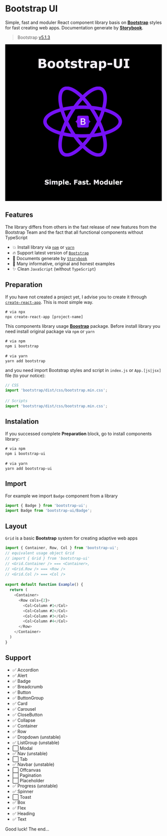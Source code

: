 # **Bootstrap UI**

Simple, fast and moduler React component library basis on [**Bootstrap**](https://getbootstrap.com/) styles for fast creating web apps. Documentation generate by [**Storybook**](storybook.js.org).

>Bootstrap [v5.1.3](https://www.npmjs.com/package/bootstrap)

![BootstrapUILogo](./static/bootstrap-ui.png)

## **Features**
The library differs from others in the fast release of new features from the Bootstrap Team and the fact that all functional components without TypeScript
+ 💥 Install library via [`npm`](https://www.npmjs.com) or [`yarn`](https://classic.yarnpkg.com/)
+ 🔥 Support latest version of [`Bootstrap`](https://github.com/twbs/bootstrap/releases/tag/v5.1.3)
+ 🧾 Documents generate by [`Storybook`](https://www.storybook.js.org)
+ 📖 Many informative, original and honest examples
+ ✨ Clean `JavaScript` (without `TypeScript`)

## **Preparation**

If you have not created a project yet, I advise you to create it through [`create-react-app`](https://create-react-app.dev). This is most simple way.

```shell
# via npx
npx create-react-app [project-name]
```

This components library usage [**Boostrap**](https://getbootstrap.com) package. Before install library you need
install original package via `npm` or `yarn`

```shell
# via npm
npm i bootstrap

# via yarn
yarn add bootstrap
```

and you need import Bootstrap styles and script in `index.js` or `App.[js|jsx]` file (to your notice):

```js
// CSS
import 'bootstrap/dist/css/bootstrap.min.css';

// Scripts
import 'bootstrap/dist/css/bootstrap.min.css';
```

## **Instalation**
If you successed complete **Preparation** block, go to install components library:

```shell
# via npm
npm i bootstrap-ui

# via yarn
yarn add bootstrap-ui
```

## **Import**
For example we import `Badge` component from a library
```js
import { Badge } from 'bootstrap-ui';
import Badge from 'bootstrap-ui/Badge';
```

## **Layout**
`Grid` is a basic **Bootstrap** system for creating adaptive web apps
```js
import { Container, Row, Col } from 'bootstrap-ui';
// equivalent usage object Grid
// import { Grid } from 'bootstrap-ui'
// <Grid.Container /> === <Container>,
// <Grid.Row /> === <Row />
// <Grid.Col /> === <Col />

export default function Example() {
  return (
    <Container>
      <Row cols={2}>
        <Col>Column #1</Col>
        <Col>Column #2</Col>
        <Col>Column #3</Col>
        <Col>Column #4</Col>
      </Row>
    </Container>
  )
}
```

## **Support**
+ ✅ Accordion
+ ✅ Alert
+ ✅ Badge
+ ✅ Breadcrumb
+ ✅ Button
+ ✅ ButtonGroup
+ ✅ Card
+ ✅ Carousel
+ ✅ CloseButton
+ ✅ Collapse
+ ✅ Container
+ ✅ Row
+ ✅ Dropdown (unstable)
+ ✅ ListGroup (unstable)
+ ⬜ Modal
+ ✅ Nav (unstable)
+ ⬜ Tab
+ ✅ Navbar (unstable)
+ ⬜ Offcanvas
+ ⬜ Pagination
+ ⬜ Placeholder
+ ✅ Progress (unstable)
+ ✅ Spinner
+ ⬜ Toast
+ ✅ Box
+ ✅ Flex
+ ✅ Heading
+ ✅ Text

Good luck! The end...